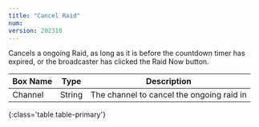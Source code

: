 ```yaml
---
title: "Cancel Raid"
num: 
version: 202310
---
```


Cancels a ongoing Raid, as long as it is before the countdown timer has expired, or the broadcaster has clicked the Raid Now button.

| Box Name | Type | Description | 
|-------|--------|--------
Channel|String|The channel to cancel the ongoing raid in
{:class='table table-primary'}